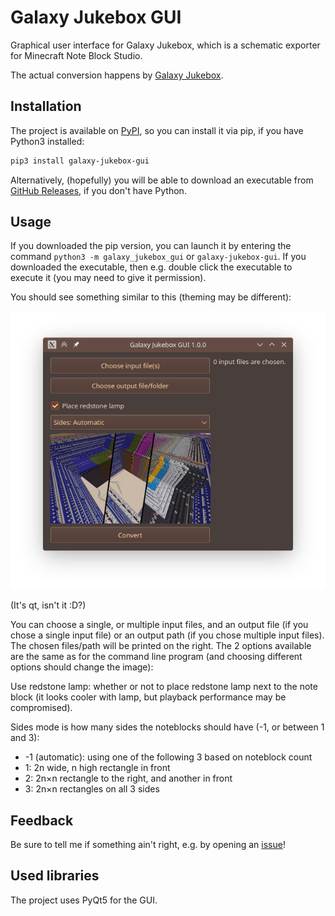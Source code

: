 # Galaxy Jukebox GUI

Graphical user interface for Galaxy Jukebox, which is a schematic exporter for Minecraft Note Block Studio.

The actual conversion happens by [Galaxy Jukebox](https://pypi.org/project/galaxy-jukebox/).

## Installation

The project is available on [PyPI](https://pypi.org/project/galaxy-jukebox-gui/), so you can install it via pip, if you have Python3 installed:

```sh
pip3 install galaxy-jukebox-gui
```

Alternatively, (hopefully) you will be able to download an executable from [GitHub Releases](https://github.com/4321ba/Galaxy_Jukebox/releases), if you don't have Python.

## Usage

If you downloaded the pip version, you can launch it by entering the command `python3 -m galaxy_jukebox_gui` or `galaxy-jukebox-gui`. If you downloaded the executable, then e.g. double click the executable to execute it (you may need to give it permission).

You should see something similar to this (theming may be different):

![Screenshot of the program](gui_screenshot.png)

(It's qt, isn't it :D?)

You can choose a single, or multiple input files, and an output file (if you chose a single input file) or an output path (if you chose multiple input files). The chosen files/path will be printed on the right. The 2 options available are the same as for the command line program (and choosing different options should change the image):

Use redstone lamp: whether or not to place redstone lamp next to the note block (it looks cooler with lamp, but playback performance may be compromised).

Sides mode is how many sides the noteblocks should have (-1, or between 1 and 3):

- -1 (automatic): using one of the following 3 based on noteblock count
- 1: 2n wide, n high rectangle in front
- 2: 2n×n rectangle to the right, and another in front
- 3: 2n×n rectangles on all 3 sides

## Feedback

Be sure to tell me if something ain't right, e.g. by opening an [issue](https://github.com/4321ba/Galaxy_Jukebox/issues)!

## Used libraries

The project uses PyQt5 for the GUI.